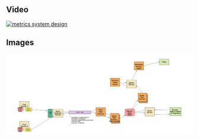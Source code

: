 

## Video

[![metrics system design](https://img.youtube.com/vi/f-H4nuYoSOM/hqdefault.jpg)](https://www.youtube.com/watch?v=f-H4nuYoSOM)


## Images

<img src="images/1_final_diagram.png" alt="metrics system design">


